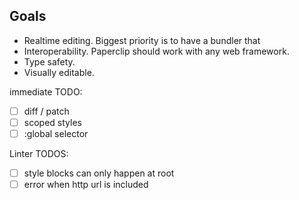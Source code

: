 ## Goals

- Realtime editing. Biggest priority is to have a bundler that
- Interoperability. Paperclip should work with any web framework.
- Type safety.
- Visually editable.

immediate TODO:

- [ ] diff / patch
- [ ] scoped styles
- [ ] :global selector

Linter TODOS:

- [ ] style blocks can only happen at root
- [ ] error when http url is included
